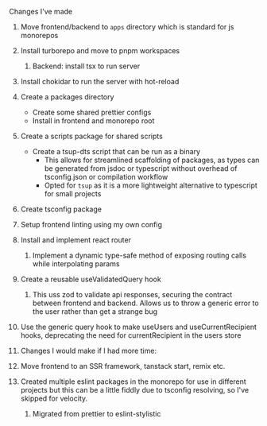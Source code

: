 Changes I've made

1. Move frontend/backend to `apps` directory which is standard for js monorepos
1. Install turborepo and move to pnpm workspaces
   1. Backend: install tsx to run server
1. Install chokidar to run the server with hot-reload
1. Create a packages directory
   - Create some shared prettier configs
   - Install in frontend and monorepo root
1. Create a scripts package for shared scripts
   - Create a tsup-dts script that can be run as a binary
     - This allows for streamlined scaffolding of packages, as types can be generated from jsdoc or typescript without overhead of tsconfig.json or compilation workflow
     - Opted for `tsup` as it is a more lightweight alternative to typescript for small projects
1. Create tsconfig package
1. Setup frontend linting using my own config
1. Install and implement react router
   1. Implement a dynamic type-safe method of exposing routing calls while interpolating params
1. Create a reusable useValidatedQuery hook
   1. This uss zod to validate api responses, securing the contract between frontend and backend. Allows us to throw a generic error to the user rather than get a strange bug
1. Use the generic query hook to make useUsers and useCurrentRecipient hooks, deprecating the need for currentRecipient in the users store
1. Changes I would make if I had more time:

1. Move frontend to an SSR framework, tanstack start, remix etc.
1. Created multiple eslint packages in the monorepo for use in different projects but this can be a little fiddly due to tsconfig resolving, so I've skipped for velocity.
   1. Migrated from prettier to eslint-stylistic
